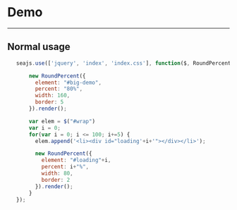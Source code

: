 # Demo

---

## Normal usage

<style>
ul#wrap, ul#wrap>li{
  list-style:none;
  margin: 10px;
  padding: 0;
  float: left;
}
</style>

<div id="big-demo"></div>
<ul id="wrap"></ul>

````javascript
seajs.use(['jquery', 'index', 'index.css'], function($, RoundPercent) {

    new RoundPercent({
      element: "#big-demo",
      percent: "80%",
      width: 160,
      border: 5
    }).render();

    var elem = $("#wrap")
    var i = 0;
    for(var i = 0; i <= 100; i+=5) {
      elem.append('<li><div id="loading'+i+'"></div></li>');

      new RoundPercent({
        element: "#loading"+i,
        percent: i+"%",
        width: 80,
        border: 2
      }).render();
    }
});
````
